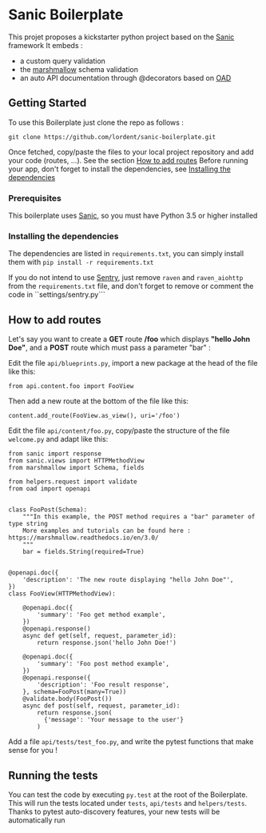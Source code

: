 # Sanic Boilerplate

This projet proposes a kickstarter python project based on the [Sanic](https://github.com/channelcat/sanic) framework
It embeds :
- a custom query validation
- the [marshmallow](https://marshmallow.readthedocs.io/en/3.0/) schema validation
- an auto API documentation through @decorators based on [OAD](https://github.com/lordent/oad)

## Getting Started

To use this Boilerplate just clone the repo as follows :

```
git clone https://github.com/lordent/sanic-boilerplate.git
```

Once fetched, copy/paste the files to your local project repository and add your code (routes, ...). See the section [How to add routes](#how-to-add-routes)
Before running your app, don't forget to install the dependencies, see [Installing the dependencies](#installing-the-dependencies)

### Prerequisites

This boilerplate uses [Sanic](https://github.com/channelcat/sanic), so you must have Python 3.5 or higher installed

### Installing the dependencies

The dependencies are listed in ```requirements.txt```, you can simply install them with ```pip install -r requirements.txt```

If you do not intend to use [Sentry](https://sentry.io/welcome/), just remove ```raven``` and ```raven_aiohttp``` from the ```requirements.txt``` file, and don't forget to remove or comment the code in ``settings/sentry.py```

## How to add routes

Let's say you want to create a **GET** route **/foo** which displays **"hello John Doe"**, and a **POST** route which must pass a parameter "bar" :

Edit the file ```api/blueprints.py```, import a new package at the head of the file like this:
```
from api.content.foo import FooView
```

Then add a new route at the bottom of the file like this:
```
content.add_route(FooView.as_view(), uri='/foo')
```

Edit the file ```api/content/foo.py```, copy/paste the structure of the file ```welcome.py``` and adapt like this:

```
from sanic import response
from sanic.views import HTTPMethodView
from marshmallow import Schema, fields

from helpers.request import validate
from oad import openapi


class FooPost(Schema):
    """In this example, the POST method requires a "bar" parameter of type string
    More examples and tutorials can be found here : https://marshmallow.readthedocs.io/en/3.0/
    """
    bar = fields.String(required=True)


@openapi.doc({
    'description': 'The new route displaying "hello John Doe"',
})
class FooView(HTTPMethodView):

    @openapi.doc({
        'summary': 'Foo get method example',
    })
    @openapi.response()
    async def get(self, request, parameter_id):
        return response.json('hello John Doe!')

    @openapi.doc({
        'summary': 'Foo post method example',
    })
    @openapi.response({
        'description': 'Foo result response',
    }, schema=FooPost(many=True))
    @validate.body(FooPost())
    async def post(self, request, parameter_id):
        return response.json(
          {'message': 'Your message to the user'}
        )
```

Add a file ```api/tests/test_foo.py```, and write the pytest functions that make sense for you !

## Running the tests

You can test the code by executing ```py.test``` at the root of the Boilerplate. This will run the tests located under ```tests```, ```api/tests``` and ```helpers/tests```. Thanks to pytest auto-discovery features, your new tests will be automatically run
